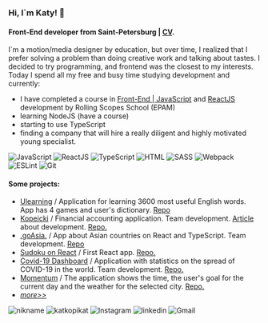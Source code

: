 ### Hi, I`m Katy! 👋
#### Front-End developer from Saint-Petersburg | [CV](https://katkopikat.netlify.app/).

I`m a motion/media designer by education, but over time, I realized that I prefer solving a problem than doing creative work and talking about tastes. I decided to try programming, and frontend was the closest to my interests. Today I spend all my free and busy time studying development and currently:

- I have completed a course in [Front-End | JavaScript](https://app.rs.school/certificate/9vnq3zo5) and [ReactJS](https://app.rs.school/certificate/7mcmx4m4) development by Rolling Scopes School (EPAM)
- learning NodeJS (have a course)
- starting to use TypeScript
- finding a company that will hire a really diligent and highly motivated young specialist.

![JavaScript](https://img.shields.io/badge/-JavaScript-0D1117?style=for-the-badge&logo=JavaScript)
![ReactJS](https://img.shields.io/badge/-ReactJS-0D1117?style=for-the-badge&logo=React)
![TypeScript](https://img.shields.io/badge/-TypeScript-0D1117?style=for-the-badge&logo=TypeScript)
![HTML](https://img.shields.io/badge/-HTML-0D1117?style=for-the-badge&logo=html5)
![SASS](https://img.shields.io/badge/-SASS-0D1117?style=for-the-badge&logo=sass)
![Webpack](https://img.shields.io/badge/-Webpack-0D1117?style=for-the-badge&logo=Webpack)
![ESLint](https://img.shields.io/badge/-ESLint-0D1117?style=for-the-badge&logo=ESLint)
![Git](https://img.shields.io/badge/-Git-0D1117?style=for-the-badge&logo=Git)

#### Some projects:
- [Ulearning](https://ulearning-69team.netlify.app/) / Application for learning 3600 most useful English words. App has 4 games and user's dictionary. [Repo](https://github.com/katkopikat/rslang)
- [Kopeicki](https://kopeicki.netlify.app/) / Financial accounting application. Team development. [Article](https://katkopikat.medium.com/kopeicki-7496575423a7) about development. [Repo.](https://github.com/katkopikat/rsclone) 
- [.goAsia.](https://katkopikat-travel-app.netlify.app/) / App about Asian countries on React and TypeScript. Team development. [Repo](https://github.com/katkopikat/travel-app/tree/travel-app)
- [Sudoku on React](https://katkopikat-react-game.netlify.app/new-game) / First React app. [Repo.](https://github.com/katkopikat/react-game)
- [Covid-19 Dashboard](https://katkopikat-covid-dashboard.netlify.app/) / Application with statistics on the spread of COVID-19 in the world. Team development. [Repo.](https://github.com/katkopikat/covid-dashboard)
- [Momentum](https://rolling-scopes-school.github.io/katkopikat-JS2020Q3/momentum/) / The application shows the time, the user's goal for the current day and the weather for the selected city. [Repo.](https://github.com/katkopikat/rs-projects/tree/gh-pages/momentum)
- [*more>>*](https://github.com/katkopikat/rsschool-cv)

![nikname](https://img.shields.io/badge/-katkopikat:-0D1117?style=for-the-badge&logo=)
![katkopikat](https://img.shields.io/badge/--0D1117?style=for-the-badge&logo=Telegram)
![Instagram](https://img.shields.io/badge/--0D1117?style=for-the-badge&logo=Instagram)
![linkedin](https://img.shields.io/badge/--0D1117?style=for-the-badge&logo=Linkedin)
![Gmail](https://img.shields.io/badge/-katkopikat@gmail.com-0D1117?style=for-the-badge&logo=Gmail)
